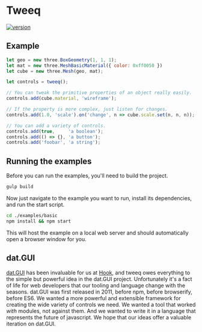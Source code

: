 # Tweeq

[![version](https://img.shields.io/npm/v/tweeq.svg)](https://www.npmjs.com/package/tweeq)

## Example

```javascript
let geo = new three.BoxGeometry(1, 1, 1);
let mat = new three.MeshBasicMaterial({ color: 0xff0050 })
let cube = new three.Mesh(geo, mat);

let controls = tweeq();

// You can tweak the primitive properties of an object really easily.
controls.add(cube.material, 'wireframe');

// If the property is more complex, just listen for changes.
controls.add(1.0, 'scale').on('change', n => cube.scale.set(n, n, n));

// You can add a variety of controls.
controls.add(true,     'a boolean');
controls.add(() => {}, 'a button');
controls.add('foobar', 'a string');
```

## Running the examples

Before you can run the examples, you'll need to build the project.

```bash
gulp build
```

Now just navigate to the example you want to run, install its dependencies, and run the start script.

```bash
cd ./examples/basic
npm install && npm start
```

This will host the example on a local web server and should automatically open a browser window for you.

## dat.GUI

[dat.GUI](http://workshop.chromeexperiments.com/examples/gui) has been invaluable for us at [Hook](http://byhook.com), and tweeq owes everything to the simple but powerful idea in the dat.GUI project. Unfortunately it's a fact of life for web developers that our tooling and language change with the seasons. dat.GUI was first released in 2011, before npm, before browserify, before ES6. We wanted a more powerful and extensible framework for creating the wide variety of controls we need. We wanted a tool that worked _with_ modules, not against them. And we wanted to write it in a language that represents the future of javascript. We hope that our ideas offer a valuable iteration on dat.GUI.
